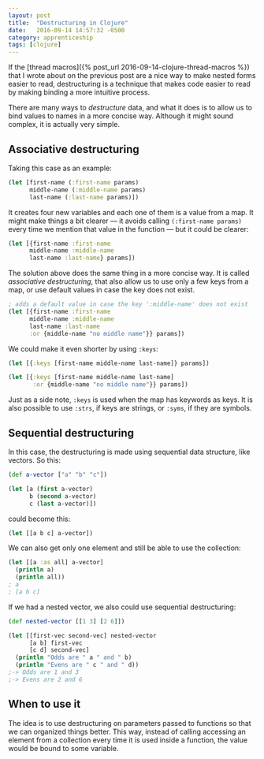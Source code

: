```yaml
---
layout: post
title:  "Destructuring in Clojure"
date:   2016-09-14 14:57:32 -0500
category: apprenticeship
tags: [clojure]
---
```


If the [thread macros]({% post_url 2016-09-14-clojure-thread-macros %}) that I wrote about on the previous post are a nice way to make nested forms easier to read, destructuring is a technique that makes code easier to read by making binding a more intuitive process. <!--more-->

There are many ways to *destructure* data, and what it does is to allow us to bind values to names in a more concise way. Although it might sound complex, it is actually very simple.

## Associative destructuring

Taking this case as an example:

```clojure
(let [first-name (:first-name params)
      middle-name (:middle-name params)
      last-name (:last-name params)])
```

It creates four new variables and each one of them is a value from a map. It might make things a bit clearer &mdash; it avoids calling `(:first-name params)` every time we mention that value in the function &mdash; but it could be clearer:

```clojure
(let [{first-name :first-name
      middle-name :middle-name
      last-name :last-name} params])
```

The solution above does the same thing in a more concise way. It is called *associative destructuring*, that also allow us to use only a few keys from a map, or use default values in case the key does not exist.

```clojure
; adds a default value in case the key ':middle-name' does not exist
(let [{first-name :first-name
      middle-name :middle-name
      last-name :last-name
      :or {middle-name "no middle name"}} params])
```

We could make it even shorter by using `:keys`:

```clojure
(let [{:keys [first-name middle-name last-name]} params])

(let [{:keys [first-name middle-name last-name]
       :or {middle-name "no middle name"}} params])
```

Just as a side note, `:keys` is used when the map has keywords as keys. It is also possible to use `:strs`, if keys are strings, or `:syms`, if they are symbols.

## Sequential destructuring

In this case, the destructuring is made using sequential data structure, like vectors. So this:

```clojure
(def a-vector ["a" "b" "c"])

(let [a (first a-vector)
      b (second a-vector)
      c (last a-vector)])
```

could become this:

```clojure
(let [[a b c] a-vector])
```

We can also get only one element and still be able to use the collection:

```clojure
(let [[a :as all] a-vector]
  (println a)
  (println all))
; a
; [a b c]
```

If we had a nested vector, we also could use sequential destructuring:

```clojure
(def nested-vector [[1 3] [2 6]])

(let [[first-vec second-vec] nested-vector
      [a b] first-vec
      [c d] second-vec]
  (println "Odds are " a " and " b)
  (println "Evens are " c " and " d))
;-> Odds are 1 and 3
;-> Evens are 2 and 6
```

## When to use it

The idea is to use destructuring on parameters passed to functions so that we can organized things better. This way, instead of calling accessing an element from a collection every time it is used inside a function, the value would be bound to some variable.
